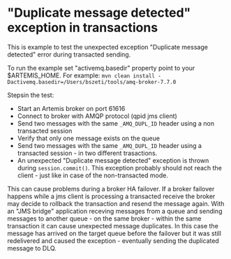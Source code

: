 
"Duplicate message detected" exception in transactions
==================================

This is example to test the unexpected exception "Duplicate message detected" error during transacted sending.

To run the example set "activemq.basedir" property point to your $ARTEMIS_HOME. For example:
`mvn clean install -Dactivemq.basedir=/Users/bszeti/tools/amq-broker-7.7.0`

Stepsin the test:
- Start an Artemis broker on port 61616
- Connect to broker with AMQP protocol (qpid jms client)
- Send two messages with the same `_AMQ_DUPL_ID` header using a non transacted session
- Verify that only one message exists on the queue
- Send two messages with the same `_AMQ_DUPL_ID` header using a transacted session - in two different trasactions.
- An unexpected "Duplicate message detected" exception is thrown during `session.commit()`. This exception probably should not reach the client - just like in case of the non-transacted mode.

This can cause problems during a broker HA failover. If a broker failover happens while a jms client is processing a transacted receive the broker may decide to rollback the transaction and resend the message again. With an "JMS bridge" application receving messages from a queue and sending messages to another queue - on the same broker - within the same transaction it can cause unexpected message duplicates. In this case the message has arrived on the target queue before the failover but it was still redelivered and caused the exception - eventually sending the duplicated message to DLQ.



